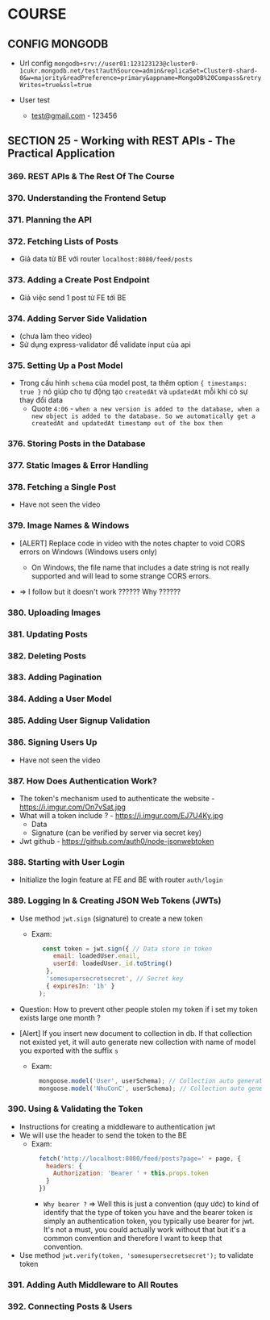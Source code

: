 # COURSE

## CONFIG MONGODB

- Url config `mongodb+srv://user01:123123123@cluster0-1cukr.mongodb.net/test?authSource=admin&replicaSet=Cluster0-shard-0&w=majority&readPreference=primary&appname=MongoDB%20Compass&retryWrites=true&ssl=true`

- User test
  - test@gmail.com - 123456

## SECTION 25 - Working with REST APIs - The Practical Application

### 369. REST APIs & The Rest Of The Course 

### 370. Understanding the Frontend Setup

### 371. Planning the API

### 372. Fetching Lists of Posts 

- Giả data từ BE với router `localhost:8080/feed/posts` 

### 373. Adding a Create Post Endpoint 

- Giả việc send 1 post từ FE tới BE

### 374. Adding Server Side Validation 

- (chưa làm theo video)
- Sử dụng express-validator để validate input của api 

### 375. Setting Up a Post Model

- Trong cấu hình `schema` của model post, ta thêm option `{ timestamps: true }` nó giúp cho tự động tạo `createdAt` và `updatedAt` mỗi khi có sự thay đổi data
  - Quote `4:06` - `when a new version is added to the database, when a new object is added to the database. So we automatically get a createdAt and updatedAt timestamp out of the box then` 

### 376. Storing Posts in the Database
### 377. Static Images & Error Handling
### 378. Fetching a Single Post

- Have not seen the video

### 379. Image Names & Windows

- [ALERT] Replace code in video with the notes chapter to void CORS errors on Windows (Windows users only)
  - On Windows, the file name that includes a date string is not really supported and will lead to some strange CORS errors.
  
- => I follow but it doesn't work ?????? Why ??????

### 380. Uploading Images
### 381. Updating Posts 
### 382. Deleting Posts 
### 383. Adding Pagination 
### 384. Adding a User Model 
### 385. Adding User Signup Validation 
### 386. Signing Users Up 

- Have not seen the video

### 387. How Does Authentication Work? 

- The token's mechanism used to authenticate the website - https://i.imgur.com/On7vSat.jpg 
- What will a token include ? - https://i.imgur.com/EJ7U4Ky.jpg 
  - Data
  - Signature (can be verified by server via secret key)
- Jwt github - https://github.com/auth0/node-jsonwebtoken

### 388. Starting with User Login

- Initialize the login feature at FE and BE with router `auth/login`

### 389. Logging In & Creating JSON Web Tokens (JWTs)

- Use method `jwt.sign` (signature) to create a new token
  - Exam:
    ```javascript
       const token = jwt.sign({ // Data store in token
          email: loadedUser.email,
          userId: loadedUser._id.toString()
        },
        'somesupersecretsecret', // Secret key
        { expiresIn: '1h' }
      );
    ```

- Question: How to prevent other people stolen my token if i set my token exists large one month ?

- [Alert] If you insert new document to collection in db. If that collection not existed yet, it will auto generate new collection with name of model you exported with the suffix `s`
  - Exam: 
    ```javascript
      mongoose.model('User', userSchema); // Collection auto generate with name `users`
      mongoose.model('NhuConC', userSchema); // Collection auto generate with name `nhuconcs`
    ```

### 390. Using & Validating the Token

- Instructions for creating a middleware to authentication jwt
- We will use the header to send the token to the BE
  - Exam:
    ```javascript
      fetch('http://localhost:8080/feed/posts?page=' + page, {
        headers: {
          Authorization: 'Bearer ' + this.props.token
        }
      })
    ```
    - `Why bearer ?` => Well this is just a convention (quy ước) to kind of identify that the type of token you have and the bearer token is simply an authentication token, you typically use bearer for jwt. It's not a must, you could actually work without that but it's a common convention and therefore I want to keep that convention.
- Use method `jwt.verify(token, 'somesupersecretsecret');` to validate token 

### 391. Adding Auth Middleware to All Routes 

### 392. Connecting Posts & Users